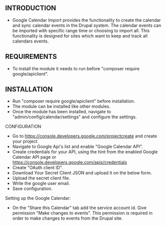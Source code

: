 INTRODUCTION
------------

  * Google Calendar Import provides the functionality to create the calendar and
    sync calendar events in the Drupal system.
    The calendar events can be imported with specific range time or choosing to
    import all. This functionality is designed for sites which want to keep and
    track all calendars events.


REQUIREMENTS
------------

  * To install the module it needs to run before
  "composer require google/apiclient".


INSTALLATION
------------
  * Run "composer require google/apiclient" before installation.
  * The module can be installed like other modules.
  * Once the module has been installed, navigate to
  "admin/config/calendar/settings" and configure the settings.


CONFIGURATION
  * Go to https://console.developers.google.com/projectcreate and create your project.
  * Navigate to Google Api's list and enable "Google Calendar API".
  * Create credentials for your API, using the hint from the enabled Google Calendar API
   page or https://console.developers.google.com/apis/credentials
  * Create "OAuth client ID".
  * Download Your Secret Client JSON and upload it on the below form.
  * Upload the secret client file.
  * Write the google user email.
  * Save configuration.

  Setting up the Google Calendar:
  * On the "Share this Calendar" tab add the service account id. Give permission
  "Make changes to events". This permission is required in order to make changes to
  events from the Drupal site.